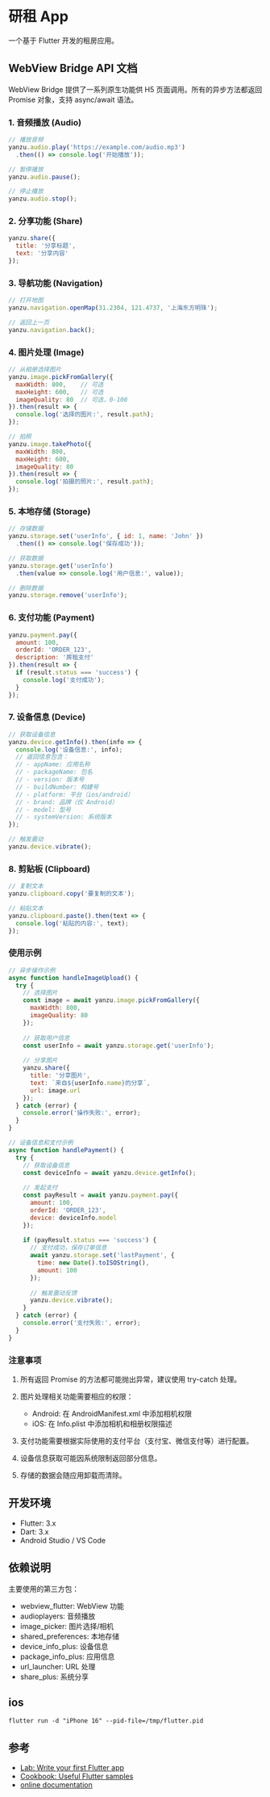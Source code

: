 # 研租 App

一个基于 Flutter 开发的租房应用。

## WebView Bridge API 文档

WebView Bridge 提供了一系列原生功能供 H5 页面调用。所有的异步方法都返回 Promise 对象，支持 async/await 语法。

### 1. 音频播放 (Audio)

```javascript
// 播放音频
yanzu.audio.play('https://example.com/audio.mp3')
  .then(() => console.log('开始播放'));

// 暂停播放
yanzu.audio.pause();

// 停止播放
yanzu.audio.stop();
```

### 2. 分享功能 (Share)

```javascript
yanzu.share({
  title: '分享标题',
  text: '分享内容'
});
```

### 3. 导航功能 (Navigation)

```javascript
// 打开地图
yanzu.navigation.openMap(31.2304, 121.4737, '上海东方明珠');

// 返回上一页
yanzu.navigation.back();
```

### 4. 图片处理 (Image)

```javascript
// 从相册选择图片
yanzu.image.pickFromGallery({
  maxWidth: 800,    // 可选
  maxHeight: 600,   // 可选
  imageQuality: 80  // 可选，0-100
}).then(result => {
  console.log('选择的图片:', result.path);
});

// 拍照
yanzu.image.takePhoto({
  maxWidth: 800,
  maxHeight: 600,
  imageQuality: 80
}).then(result => {
  console.log('拍摄的照片:', result.path);
});
```

### 5. 本地存储 (Storage)

```javascript
// 存储数据
yanzu.storage.set('userInfo', { id: 1, name: 'John' })
  .then(() => console.log('保存成功'));

// 获取数据
yanzu.storage.get('userInfo')
  .then(value => console.log('用户信息:', value));

// 删除数据
yanzu.storage.remove('userInfo');
```

### 6. 支付功能 (Payment)

```javascript
yanzu.payment.pay({
  amount: 100,
  orderId: 'ORDER_123',
  description: '房租支付'
}).then(result => {
  if (result.status === 'success') {
    console.log('支付成功');
  }
});
```

### 7. 设备信息 (Device)

```javascript
// 获取设备信息
yanzu.device.getInfo().then(info => {
  console.log('设备信息:', info);
  // 返回信息包含：
  // - appName: 应用名称
  // - packageName: 包名
  // - version: 版本号
  // - buildNumber: 构建号
  // - platform: 平台（ios/android）
  // - brand: 品牌（仅 Android）
  // - model: 型号
  // - systemVersion: 系统版本
});

// 触发震动
yanzu.device.vibrate();
```

### 8. 剪贴板 (Clipboard)

```javascript
// 复制文本
yanzu.clipboard.copy('要复制的文本');

// 粘贴文本
yanzu.clipboard.paste().then(text => {
  console.log('粘贴的内容:', text);
});
```

### 使用示例

```javascript
// 异步操作示例
async function handleImageUpload() {
  try {
    // 选择图片
    const image = await yanzu.image.pickFromGallery({
      maxWidth: 800,
      imageQuality: 80
    });
    
    // 获取用户信息
    const userInfo = await yanzu.storage.get('userInfo');
    
    // 分享图片
    yanzu.share({
      title: '分享图片',
      text: `来自${userInfo.name}的分享`,
      url: image.url
    });
  } catch (error) {
    console.error('操作失败:', error);
  }
}

// 设备信息和支付示例
async function handlePayment() {
  try {
    // 获取设备信息
    const deviceInfo = await yanzu.device.getInfo();
    
    // 发起支付
    const payResult = await yanzu.payment.pay({
      amount: 100,
      orderId: 'ORDER_123',
      device: deviceInfo.model
    });
    
    if (payResult.status === 'success') {
      // 支付成功，保存订单信息
      await yanzu.storage.set('lastPayment', {
        time: new Date().toISOString(),
        amount: 100
      });
      
      // 触发震动反馈
      yanzu.device.vibrate();
    }
  } catch (error) {
    console.error('支付失败:', error);
  }
}
```

### 注意事项

1. 所有返回 Promise 的方法都可能抛出异常，建议使用 try-catch 处理。

2. 图片处理相关功能需要相应的权限：
   - Android: 在 AndroidManifest.xml 中添加相机权限
   - iOS: 在 Info.plist 中添加相机和相册权限描述

3. 支付功能需要根据实际使用的支付平台（支付宝、微信支付等）进行配置。

4. 设备信息获取可能因系统限制返回部分信息。

5. 存储的数据会随应用卸载而清除。

## 开发环境

- Flutter: 3.x
- Dart: 3.x
- Android Studio / VS Code

## 依赖说明

主要使用的第三方包：

- webview_flutter: WebView 功能
- audioplayers: 音频播放
- image_picker: 图片选择/相机
- shared_preferences: 本地存储
- device_info_plus: 设备信息
- package_info_plus: 应用信息
- url_launcher: URL 处理
- share_plus: 系统分享

## ios
```
flutter run -d "iPhone 16" --pid-file=/tmp/flutter.pid
```
## 参考
- [Lab: Write your first Flutter app](https://docs.flutter.dev/get-started/codelab)
- [Cookbook: Useful Flutter samples](https://docs.flutter.dev/cookbook)
- [online documentation](https://docs.flutter.dev/)

